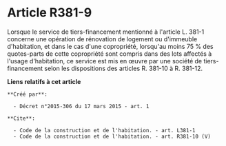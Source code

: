 # Article R381-9

Lorsque le service de tiers-financement mentionné à l'article L. 381-1 concerne une opération de rénovation de logement ou
d'immeuble d'habitation, et dans le cas d'une copropriété, lorsqu'au moins 75 % des quotes-parts de cette copropriété sont
compris dans des lots affectés à l'usage d'habitation, ce service est mis en œuvre par une société de tiers-financement selon
les dispositions des articles R. 381-10 à R. 381-12.

**Liens relatifs à cet article**

	**Créé par**:

	  - Décret n°2015-306 du 17 mars 2015 - art. 1

	**Cite**:

	  - Code de la construction et de l'habitation. - art. L381-1
	  - Code de la construction et de l'habitation. - art. R381-10 (V)
